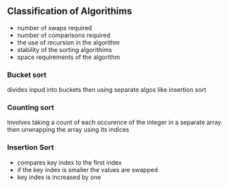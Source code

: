 ## Classification of Algorithims
- number of swaps required
- number of comparisons required
- the use of recursion in the algorithm
- stability of the sorting algorithims
- space requirements of the algorithm
### Bucket sort
divides inpud into buckets then using separate algos like insertion sort
### Counting sort
Involves taking a count of each occurence of the integer in a separate array then unwrapping the array using its indices
### Insertion Sort
- compares key index to the first index
- if the key index is smaller the values are swapped
- key index is increased by one 
